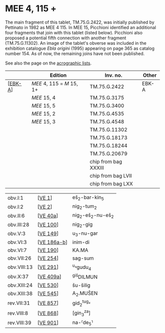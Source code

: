 # MEE 4, 115 +

The main fragment of this tablet, TM.75.G.2422, was initially published by Pettinato in 1982 as MEE 4 115. In MEE 15, Picchioni identified an additional four fragments that join with this tablet (listed below). Picchioni also proposed a potential fifth connection with another fragment (TM.75.G.11302). An image of the tablet's obverse was included in the exhibition catalogue *Ebla origini* (1995) appearing on page 365 as catalog number 154. As of now, the remaining joins have not been published.

See also the page on the [acrographic lists](https://erica-scarpa.github.io/VE/Acrographic.html).

|          | **Edition**               | **Inv. no.**         | **Other** |
| -------- | ------------------------- | -------------------- | --------- |
| [[EBK-A]] | *MEE* 4, 115 = *M* 15, 1+ | TM.75.G.2422         | EBK-A     |
|          | *MEE* 15, 4               | TM.75.G.3175         |           |
|          | *MEE* 15, 5               | TM.75.G.3400         |           |
|          | *MEE* 15, 2               | TM.75.G.4535         |           |
|          | *MEE* 15, 3               | TM.75.G.4548         |           |
|          |                           | TM.75.G.11302        |           |
|          |                           | TM.75.G.18173        |           |
|          |                           | TM.75.G.18244        |           |
|          |                           | TM.75.G.20679        |           |
|          |                           | chip from bag XXXIII |           |
|          |                           | chip from bag LVII   |           |
|          |                           | chip from bag LXX    |           |

|             |               |                                                  |
| ----------- | ------------- | ------------------------------------------------ |
| obv.I:1     | [[VE 1]]      | eš<sub>2</sub>-bar-kin<sub>5</sub>               |
| obv.I:2     | [[VE 2]]      | nig<sub>2</sub>-tum<sub>2</sub>                  |
| obv.II:6    | [[VE 40a]]    | nig<sub>2</sub>-eš<sub>2</sub>-nu-eš<sub>2</sub> |
| obv.III:28  | [[VE 100]]    | nig<sub>2</sub>-gig                              |
| obv.V:3     | [[VE 149]]    | u<sub>3</sub>-nu-gar                             |
| obv.VI:3    | [[VE 186a-b]] | inim-di                                          |
| obv.VI:7    | [[VE 190]]    | KA.MA                                            |
| obv.VII:26  | [[VE 254]]    | sag-sum                                          |
| obv.VIII:13 | [[VE 291]]    | <sup>u₂</sup>gudu<sub>4</sub>                    |
| obv.X:37    | [[VE 409a]]   | <sup>giš</sup>DILMUN                             |
| obv.XIII:24 | [[VE 530]]    | šu-šilig                                         |
| obv.XIII:38 | [[VE 545]]    | A<sub>2</sub>.MUŠEN                              |
| rev.VII:31  | [[VE 857]]    | gid<sub>2</sub><sup>tug₂</sup>                   |
| rev.VIII:8  | [[VE 868]]    | [gin<sub>3</sub><sup>za</sup>]                   |
| rev.VIII:39 | [[VE 901]]    | na-⸢de<sub>5</sub>⸣                            |



[//begin]: # "Autogenerated link references for markdown compatibility"
[EBK-A]: EBK-A "MEE 4, 115 +"
[VE 1]: <VE 1> "VE 1"
[VE 2]: <VE 2> "VE 2"
[VE 40a]: <VE 40a> "VE 40a"
[VE 100]: <VE 100> "VE 100"
[VE 149]: <VE 149> "VE 149"
[VE 186a-b]: <VE 186a-b> "VE 186a-b"
[VE 190]: <VE 190> "VE 190"
[VE 254]: <VE 254> "VE 254"
[VE 291]: <VE 291> "VE 291"
[VE 409a]: <VE 409a> "VE 409a"
[VE 530]: <VE 530> "VE 530"
[VE 545]: <VE 545> "VE 545"
[VE 857]: <VE 857> "VE 857"
[VE 868]: <VE 868> "VE 868"
[VE 901]: <VE 901> "VE 901"
[//end]: # "Autogenerated link references"